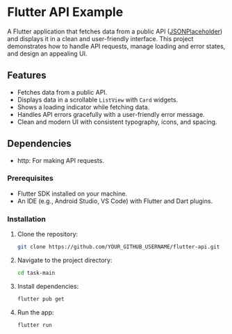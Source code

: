 # Flutter API Example

A Flutter application that fetches data from a public API ([JSONPlaceholder](https://jsonplaceholder.typicode.com/posts)) and displays it in a clean and user-friendly interface. This project demonstrates how to handle API requests, manage loading and error states, and design an appealing UI.

## Features
- Fetches data from a public API.
- Displays data in a scrollable `ListView` with `Card` widgets.
- Shows a loading indicator while fetching data.
- Handles API errors gracefully with a user-friendly error message.
- Clean and modern UI with consistent typography, icons, and spacing.

##  Dependencies
- http: For making API requests.


### Prerequisites
- Flutter SDK installed on your machine.
- An IDE (e.g., Android Studio, VS Code) with Flutter and Dart plugins.

### Installation
1. Clone the repository:
   ```bash
   git clone https://github.com/YOUR_GITHUB_USERNAME/flutter-api.git

2. Navigate to the project directory:
    ```bash
    cd task-main

3. Install dependencies:
   ```bash
   flutter pub get

4. Run the app:
      ```bash
      flutter run



